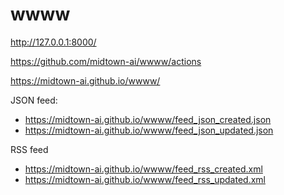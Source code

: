 # wwww

http://127.0.0.1:8000/

https://github.com/midtown-ai/wwww/actions

https://midtown-ai.github.io/wwww/

JSON feed: 
 * https://midtown-ai.github.io/wwww/feed_json_created.json
 * https://midtown-ai.github.io/wwww/feed_json_updated.json

RSS feed
 * https://midtown-ai.github.io/wwww/feed_rss_created.xml
 * https://midtown-ai.github.io/wwww/feed_rss_updated.xml
